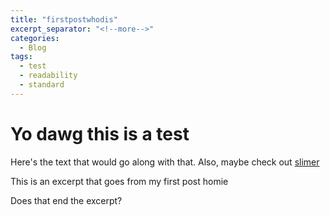 ```yaml
---
title: "firstpostwhodis"
excerpt_separator: "<!--more-->"
categories:
  - Blog
tags:
  - test
  - readability
  - standard
---
```

# Yo dawg this is a test
Here's the text that would go along with that. Also, maybe check out [slimer](https://github.com/bigooze/bigooze.github.io/blob/master/assets/images/slimer.png)

<!--more--> This is an excerpt that goes from my first post homie
<!--more-->
Does that end the excerpt?
